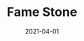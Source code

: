 ---
description: "Pattern%3A%20Fame%20%7C%20Color%3A%20Stone%20%7C%20Width%3A%2054%u201D%20%7C%20Content%3A%20100%25%20Polyester%20%7C%20Abrasion%3A%2050%2C000%20Double%20Rubs%20-%20Wyzenbeek%20Method%20%7C%20Repeat%3A%20N/A%20%7C%20Finish%3A%20INCASE%20by%20CRYPTON%20%7C%20Flammability%3A%20NFPA%20260%2C%20UFAC%20Class%201%2C%20CAL%20117%20%7C%20Applications%3A%20Contract%20/%20Hospitality%2C%20Residential%20%7C%20"
tags: 
  - "Lark Fontaine"
  - "Fame"
  - "Textiles"
image_primary: "img/Stone_large.jpg"
href: "https://www.larkfontaine.com/collections/textiles/products/fame-stone"
designer: "Lark Fontaine"
title: "Fame Stone"
category: "Textiles"
subtitle: ""
manufacturer: "Lark Fontaine"
slug: "/manufacturers/lark-fontaine/textiles/lark-fontaine-fame-stone"
date: "2021-04-01"
---